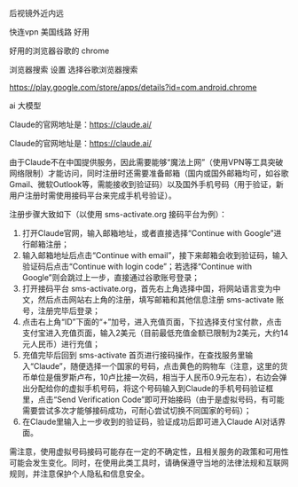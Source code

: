 后视镜外近内远


快连vpn   美国线路    好用


好用的浏览器谷歌的   chrome


浏览器搜索   设置  选择谷歌浏览器搜索



https://play.google.com/store/apps/details?id=com.android.chrome







ai   大模型   


Claude的官网地址是：https://claude.ai/


Claude的官网地址是：https://claude.ai/


 
由于Claude不在中国提供服务，因此需要能够“魔法上网”（使用VPN等工具突破网络限制）才能访问，同时注册时还需要准备邮箱（国内或国外邮箱均可，如谷歌Gmail、微软Outlook等，需能接收到验证码）以及国外手机号码（用于验证，新用户注册时需使用接码平台来完成手机号验证）。
 
注册步骤大致如下（以使用 sms-activate.org 接码平台为例）：
 
1. 打开Claude官网，输入邮箱地址，或者直接选择“Continue with Google”进行邮箱注册；
2. 输入邮箱地址后点击“Continue with email”，接下来邮箱会收到验证码，输入验证码后点击“Continue with login code”；若选择“Continue with Google”则会跳过上一步，直接通过谷歌账号登录；
3. 打开接码平台 sms-activate.org，首先右上角选择中国，将网站语言变为中文，然后点击网站右上角的注册，填写邮箱和其他信息注册 sms-activate 账号，注册完毕后登录；
4. 点击右上角“ID”下面的“+”加号，进入充值页面，下拉选择支付宝付款，点击支付宝进入充值页面，输入2美元（目前最低充值金额已限制为2美元，大约14元人民币）进行充值；
5. 充值完毕后回到 sms-activate 首页进行接码操作，在查找服务里输入“Claude”，随便选择一个国家的号码，点击黄色的购物车（注意，这里的货币单位是俄罗斯卢布，10卢比接一次码，相当于人民币0.9元左右），右边会弹出分配给你的虚拟手机号码，将这个号码输入到Claude的手机号码验证框里，点击“Send Verification Code”即可开始接码（由于是虚拟号码，有可能需要尝试多次才能够接码成功，可耐心尝试切换不同国家的号码）；
6. 在Claude里输入上一步收到的验证码，验证成功后即可进入Claude AI对话界面。
 
需注意，使用虚拟号码接码可能存在一定的不确定性，且相关服务的政策和可用性可能会发生变化。同时，在使用此类工具时，请确保遵守当地的法律法规和互联网规则，并注意保护个人隐私和信息安全。
